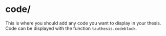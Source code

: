 # code/

This is where you should add any code you want to display in your
thesis. Code can be displayed with the function
`tauthesis.codeblock`.
